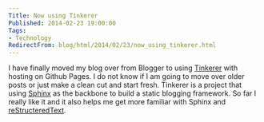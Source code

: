 ```yaml
---
Title: Now using Tinkerer
Published: 2014-02-23 19:00:00
Tags:
- Technology
RedirectFrom: blog/html/2014/02/23/now_using_tinkerer.html
---
```


I have finally moved my blog over from Blogger to using [Tinkerer](http://tinkerer.me/) with hosting on Github Pages. I do not know if I am going to move over older posts or just make a clean cut and start fresh. Tinkerer is a project that using [Sphinx](http://sphinx-doc.org/) as the backbone to build a static blogging framework. So far I really like it and it also helps me get more familiar with Sphinx and [reStructeredText](http://docutils.sourceforge.net/rst.html).